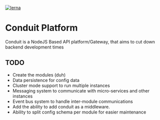 [![lerna](https://img.shields.io/badge/maintained%20with-lerna-cc00ff.svg)](https://lerna.js.org/)
# Conduit Platform
Conduit is a NodeJS Based API platform/Gateway, that aims to cut down backend development times


## TODO
- Create the modules (duh)
- Data persistence for config data
- Cluster mode support to run multiple instances
- Messaging system to communicate with micro-services and other instances
- Event bus system to handle inter-module communications
- Add the ability to add conduit as a middleware. 
- Ability to split config schema per module for easier maintenance
